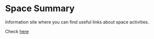 <h1>Space Summary</h1>
<p>Information site where you can find useful links about space activities.</p>
<p>Check <a href="http://spacesummary.altervista.org/" target="_blank">here</a></p>
